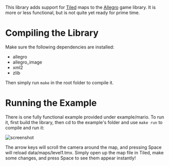 This library adds support for [Tiled](http://www.mapeditor.org/) maps to the [Allegro](http://alleg.sourceforge.net/) game library. It is more or less functional, but is not quite yet ready for prime time.

Compiling the Library
=====================

Make sure the following dependencies are installed:

 * allegro
 * allegro\_image
 * xml2
 * zlib

Then simply run `make` in the root folder to compile it.

Running the Example
===================

There is one fully functional example provided under example/mario. To run it, first build the library, then cd to the example's folder and use `make run` to compile and run it:

![screenshot](https://github.com/dradtke/Allegro-Tiled/raw/master/example/ex1/screenshot.png)

The arrow keys will scroll the camera around the map, and pressing Space will reload data/maps/level1.tmx. Simply open up the map file in Tiled, make some changes, and press Space to see them appear instantly!
